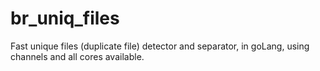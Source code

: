 # br_uniq_files
Fast unique files (duplicate file) detector and separator, in goLang, using channels and all cores available.

